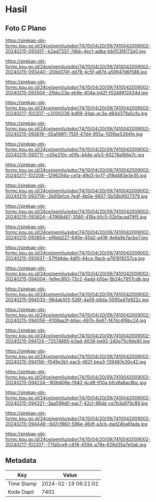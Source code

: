 # Hasil

## Foto C Plano

https://sirekap-obj-formc.kpu.go.id/24ce/pemilu/pdpr/74/10/04/20/09/7410042009002-20240215-093417--b2ad7337-74bb-4ec1-adba-bb053f4172e0.jpg

https://sirekap-obj-formc.kpu.go.id/24ce/pemilu/pdpr/74/10/04/20/09/7410042009002-20240215-093440--209d374f-dd78-4c5f-a87d-a59947d6f586.jpg

https://sirekap-obj-formc.kpu.go.id/24ce/pemilu/pdpr/74/10/04/20/09/7410042009002-20240215-093504--2fbbc23a-eb9e-404a-b42f-f0248912434d.jpg

https://sirekap-obj-formc.kpu.go.id/24ce/pemilu/pdpr/74/10/04/20/09/7410042009002-20240217-102207--c2000238-bd99-41ab-ac3a-d84d379a5cfa.jpg

https://sirekap-obj-formc.kpu.go.id/24ce/pemilu/pdpr/74/10/04/20/09/7410042009002-20240215-093619--05af98f1-750f-47d4-955a-105fbe5394fe.jpg

https://sirekap-obj-formc.kpu.go.id/24ce/pemilu/pdpr/74/10/04/20/09/7410042009002-20240215-093711--c05e210c-e0fb-444e-a1c5-60278a166e7c.jpg

https://sirekap-obj-formc.kpu.go.id/24ce/pemilu/pdpr/74/10/04/20/09/7410042009002-20240217-102208--1296294a-ce1d-49d3-bcf7-d18d483e3e35.jpg

https://sirekap-obj-formc.kpu.go.id/24ce/pemilu/pdpr/74/10/04/20/09/7410042009002-20240215-093756--2b95bfcd-7edf-4b0e-9607-5b59b9927379.jpg

https://sirekap-obj-formc.kpu.go.id/24ce/pemilu/pdpr/74/10/04/20/09/7410042009002-20240215-093824--47968d87-3580-418a-b1c5-02bfacad79f5.jpg

https://sirekap-obj-formc.kpu.go.id/24ce/pemilu/pdpr/74/10/04/20/09/7410042009002-20240215-093854--ef6dd227-640e-45d2-a418-4e6a9e7acbe7.jpg

https://sirekap-obj-formc.kpu.go.id/24ce/pemilu/pdpr/74/10/04/20/09/7410042009002-20240215-093937--57ffd4da-4df0-44ca-9acb-a761919257ca.jpg

https://sirekap-obj-formc.kpu.go.id/24ce/pemilu/pdpr/74/10/04/20/09/7410042009002-20240215-094004--fe9ec893-72c2-4add-b5be-5b24c7957cdb.jpg

https://sirekap-obj-formc.kpu.go.id/24ce/pemilu/pdpr/74/10/04/20/09/7410042009002-20240215-094033--984ab5f3-526f-4a59-b6da-5095a47e922c.jpg

https://sirekap-obj-formc.kpu.go.id/24ce/pemilu/pdpr/74/10/04/20/09/7410042009002-20240215-094056--6108aa3f-b6ac-497b-8e87-f47dc4f6bc24.jpg

https://sirekap-obj-formc.kpu.go.id/24ce/pemilu/pdpr/74/10/04/20/09/7410042009002-20240215-094124--72574865-b3ad-4028-be92-240e75c9de90.jpg

https://sirekap-obj-formc.kpu.go.id/24ce/pemilu/pdpr/74/10/04/20/09/7410042009002-20240215-094156--f049e3b1-eac5-462f-bea3-139487e30c42.jpg

https://sirekap-obj-formc.kpu.go.id/24ce/pemilu/pdpr/74/10/04/20/09/7410042009002-20240215-094224--180b606e-f940-4cd8-910a-bfcdfa6ac8bc.jpg

https://sirekap-obj-formc.kpu.go.id/24ce/pemilu/pdpr/74/10/04/20/09/7410042009002-20240215-094321--3aa599d0-eac7-42cf-88dd-ce7b3a979c89.jpg

https://sirekap-obj-formc.kpu.go.id/24ce/pemilu/pdpr/74/10/04/20/09/7410042009002-20240215-094449--6d7cf860-596e-46df-a3cb-dad24ba6fada.jpg

https://sirekap-obj-formc.kpu.go.id/24ce/pemilu/pdpr/74/10/04/20/09/7410042009002-20240217-102207--77fa5ce9-c818-4594-a79e-626d35a7e0ab.jpg


## Metadata

| Key        | Value               |
| ---------- | ------------------- |
| Time Stamp | 2024-02-19 06:21:02 |
| Kode Dapil | 7401                |



